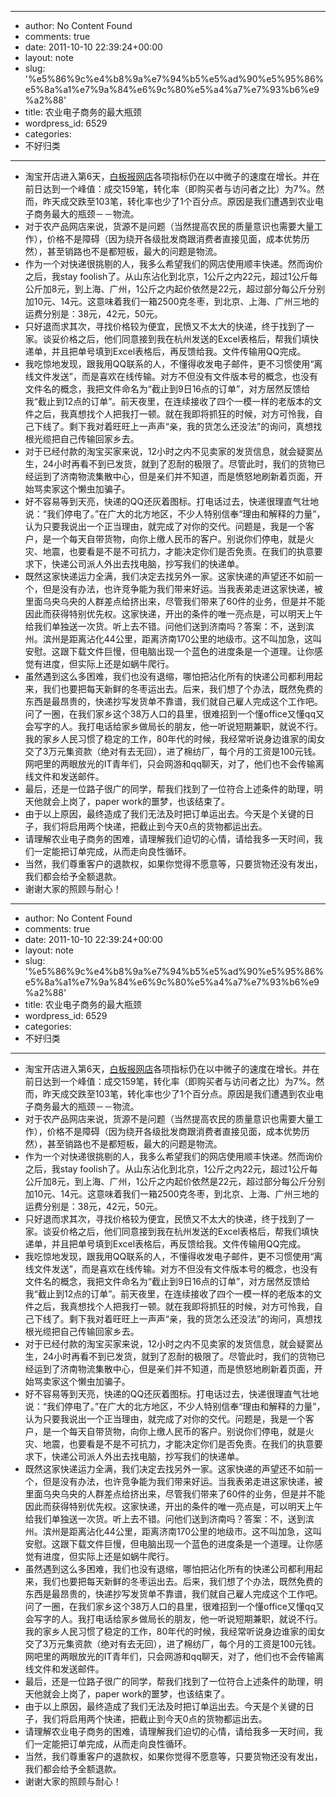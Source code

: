 - --
- author: No Content Found
- comments: true
- date: 2011-10-10 22:39:24+00:00
- layout: note
- slug: '%e5%86%9c%e4%b8%9a%e7%94%b5%e5%ad%90%e5%95%86%e5%8a%a1%e7%9a%84%e6%9c%80%e5%a4%a7%e7%93%b6%e9%a2%88'
- title: 农业电子商务的最大瓶颈
- wordpress_id: 6529
- categories:
- 不好归类
- --
- 淘宝开店进入第6天，[白板报网店](http://whiteboard.taobao.com/)各项指标仍在以中微子的速度在增长。并在前日达到一个峰值：成交159笔，转化率（即购买者与访问者之比）为7%。然而，昨天成交跌至103笔，转化率也少了1个百分点。原因是我们遭遇到农业电子商务最大的瓶颈－－物流。
- 对于农产品网店来说，货源不是问题（当然提高农民的质量意识也需要大量工作），价格不是障碍（因为绕开各级批发商跟消费者直接见面，成本优势历然），甚至销路也不是都短板，最大的问题是物流。
- 作为一个对快递很挑剔的人，我多么希望我们的网店使用顺丰快递。然而询价之后，我stay foolish了。从山东沾化到北京，1公斤之内22元，超过1公斤每公斤加8元，到上海、广州，1公斤之内起价依然是22元，超过部分每公斤分别加10元、14元。这意味着我们一箱2500克冬枣，到北京、上海、广州三地的运费分别是：38元，42元，50元。
- 只好退而求其次，寻找价格较为便宜，民愤又不太大的快递，终于找到了一家。谈妥价格之后，他们同意接到我在杭州发送的Excel表格后，帮我们填快递单，并且把单号填到Excel表格后，再反馈给我。文件传输用QQ完成。
- 我吃惊地发现，跟我用QQ联系的人，不懂得收发电子邮件，更不习惯使用“离线文件发送”，而是喜欢在线传输。对方不但没有文件版本号的概念，也没有文件名的概念，我把文件命名为“截止到9日16点的订单”，对方居然反馈给我“截止到12点的订单”。前天夜里，在连续接收了四个一模一样的老版本的文件之后，我真想找个人把我打一顿。就在我即将抓狂的时候，对方可怜我，自己下线了。剩下我对着旺旺上一声声“亲，我的货怎么还没法”的询问，真想找根光缆把自己传输回家乡去。
- 对于已经付款的淘宝买家来说，12小时之内不见卖家的发货信息，就会疑窦丛生，24小时再看不到已发货，就到了忍耐的极限了。尽管此时，我们的货物已经运到了济南物流集散中心，但是亲们并不知道，而是愤怒地刷新着页面，开始骂卖家这个懒虫加骗子。
- 好不容易等到天亮，快递的QQ还灰着图标。打电话过去，快递很理直气壮地说：“我们停电了。”在广大的北方地区，不少人特别信奉“理由和解释的力量”，认为只要我说出一个正当理由，就完成了对你的交代。问题是，我是一个客户，是一个每天自带货物，向你上缴人民币的客户。别说你们停电，就是火灾、地震，也要看是不是不可抗力，才能决定你们是否免责。在我们的执意要求下，快递公司派人外出去找电脑，抄写我们的快递单。
- 既然这家快递运力全满，我们决定去找另外一家。这家快递的声望还不如前一个，但是没有办法，也许竞争能为我们带来好运。当我表弟走进这家快递，被里面乌央乌央的人群差点给挤出来，尽管我们带来了60件的业务，但是并不能因此而获得特别优先权。这家快递，开出的条件的唯一亮点是，可以明天上午给我们单独送一次货。听上去不错。问他们送到济南吗？答案：不，送到滨州。滨州是距离沾化44公里，距离济南170公里的地级市。这不叫加急，这叫安慰。这跟下载文件巨慢，但电脑出现一个蓝色的进度条是一个道理。让你感觉有进度，但实际上还是如蜗牛爬行。
- 虽然遇到这么多困难，我们也没有退缩，哪怕把沾化所有的快递公司都利用起来，我们也要把每天新鲜的冬枣运出去。后来，我们想了个办法，既然免费的东西是最昂贵的，快递抄写发货单不靠谱，我们就自己雇人完成这个工作吧。问了一圈，在我们家乡这个38万人口的县里，很难招到一个懂office又懂qq又会写字的人。我打电话给家乡做局长的朋友，他一听说短期兼职，就说不行。我的家乡人民习惯了稳定的工作，80年代的时候，我经常听说身边谁家的闺女交了3万元集资款（绝对有去无回），进了棉纺厂，每个月的工资是100元钱。网吧里的两眼放光的IT青年们，只会网游和qq聊天，对了，他们也不会传输离线文件和发送邮件。
- 最后，还是一位路子很广的同学，帮我们找到了一位符合上述条件的助理，明天他就会上岗了，paper work的噩梦，也该结束了。
- 由于以上原因，最终造成了我们无法及时把订单运出去。今天是个关键的日子，我们将启用两个快递，把截止到今天0点的货物都运出去。
- 请理解农业电子商务的困难，请理解我们迫切的心情，请给我多一天时间，我们一定能把订单完成，从而走向良性循环。
- 当然，我们尊重客户的退款权，如果你觉得不愿意等，只要货物还没有发出，我们都会给予全额退款。
- 谢谢大家的照顾与耐心！
- --
- author: No Content Found
- comments: true
- date: 2011-10-10 22:39:24+00:00
- layout: note
- slug: '%e5%86%9c%e4%b8%9a%e7%94%b5%e5%ad%90%e5%95%86%e5%8a%a1%e7%9a%84%e6%9c%80%e5%a4%a7%e7%93%b6%e9%a2%88'
- title: 农业电子商务的最大瓶颈
- wordpress_id: 6529
- categories:
- 不好归类
- --
- 淘宝开店进入第6天，[白板报网店](http://whiteboard.taobao.com/)各项指标仍在以中微子的速度在增长。并在前日达到一个峰值：成交159笔，转化率（即购买者与访问者之比）为7%。然而，昨天成交跌至103笔，转化率也少了1个百分点。原因是我们遭遇到农业电子商务最大的瓶颈－－物流。
- 对于农产品网店来说，货源不是问题（当然提高农民的质量意识也需要大量工作），价格不是障碍（因为绕开各级批发商跟消费者直接见面，成本优势历然），甚至销路也不是都短板，最大的问题是物流。
- 作为一个对快递很挑剔的人，我多么希望我们的网店使用顺丰快递。然而询价之后，我stay foolish了。从山东沾化到北京，1公斤之内22元，超过1公斤每公斤加8元，到上海、广州，1公斤之内起价依然是22元，超过部分每公斤分别加10元、14元。这意味着我们一箱2500克冬枣，到北京、上海、广州三地的运费分别是：38元，42元，50元。
- 只好退而求其次，寻找价格较为便宜，民愤又不太大的快递，终于找到了一家。谈妥价格之后，他们同意接到我在杭州发送的Excel表格后，帮我们填快递单，并且把单号填到Excel表格后，再反馈给我。文件传输用QQ完成。
- 我吃惊地发现，跟我用QQ联系的人，不懂得收发电子邮件，更不习惯使用“离线文件发送”，而是喜欢在线传输。对方不但没有文件版本号的概念，也没有文件名的概念，我把文件命名为“截止到9日16点的订单”，对方居然反馈给我“截止到12点的订单”。前天夜里，在连续接收了四个一模一样的老版本的文件之后，我真想找个人把我打一顿。就在我即将抓狂的时候，对方可怜我，自己下线了。剩下我对着旺旺上一声声“亲，我的货怎么还没法”的询问，真想找根光缆把自己传输回家乡去。
- 对于已经付款的淘宝买家来说，12小时之内不见卖家的发货信息，就会疑窦丛生，24小时再看不到已发货，就到了忍耐的极限了。尽管此时，我们的货物已经运到了济南物流集散中心，但是亲们并不知道，而是愤怒地刷新着页面，开始骂卖家这个懒虫加骗子。
- 好不容易等到天亮，快递的QQ还灰着图标。打电话过去，快递很理直气壮地说：“我们停电了。”在广大的北方地区，不少人特别信奉“理由和解释的力量”，认为只要我说出一个正当理由，就完成了对你的交代。问题是，我是一个客户，是一个每天自带货物，向你上缴人民币的客户。别说你们停电，就是火灾、地震，也要看是不是不可抗力，才能决定你们是否免责。在我们的执意要求下，快递公司派人外出去找电脑，抄写我们的快递单。
- 既然这家快递运力全满，我们决定去找另外一家。这家快递的声望还不如前一个，但是没有办法，也许竞争能为我们带来好运。当我表弟走进这家快递，被里面乌央乌央的人群差点给挤出来，尽管我们带来了60件的业务，但是并不能因此而获得特别优先权。这家快递，开出的条件的唯一亮点是，可以明天上午给我们单独送一次货。听上去不错。问他们送到济南吗？答案：不，送到滨州。滨州是距离沾化44公里，距离济南170公里的地级市。这不叫加急，这叫安慰。这跟下载文件巨慢，但电脑出现一个蓝色的进度条是一个道理。让你感觉有进度，但实际上还是如蜗牛爬行。
- 虽然遇到这么多困难，我们也没有退缩，哪怕把沾化所有的快递公司都利用起来，我们也要把每天新鲜的冬枣运出去。后来，我们想了个办法，既然免费的东西是最昂贵的，快递抄写发货单不靠谱，我们就自己雇人完成这个工作吧。问了一圈，在我们家乡这个38万人口的县里，很难招到一个懂office又懂qq又会写字的人。我打电话给家乡做局长的朋友，他一听说短期兼职，就说不行。我的家乡人民习惯了稳定的工作，80年代的时候，我经常听说身边谁家的闺女交了3万元集资款（绝对有去无回），进了棉纺厂，每个月的工资是100元钱。网吧里的两眼放光的IT青年们，只会网游和qq聊天，对了，他们也不会传输离线文件和发送邮件。
- 最后，还是一位路子很广的同学，帮我们找到了一位符合上述条件的助理，明天他就会上岗了，paper work的噩梦，也该结束了。
- 由于以上原因，最终造成了我们无法及时把订单运出去。今天是个关键的日子，我们将启用两个快递，把截止到今天0点的货物都运出去。
- 请理解农业电子商务的困难，请理解我们迫切的心情，请给我多一天时间，我们一定能把订单完成，从而走向良性循环。
- 当然，我们尊重客户的退款权，如果你觉得不愿意等，只要货物还没有发出，我们都会给予全额退款。
- 谢谢大家的照顾与耐心！
